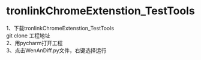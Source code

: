 # tronlinkChromeExtenstion_TestTools
1、下载tronlinkChromeExtenstion_TestTools<br>
git clone 工程地址<br>
2、用pycharm打开工程<br>
3、点击WenAnDiff.py文件，右键选择运行<br>
